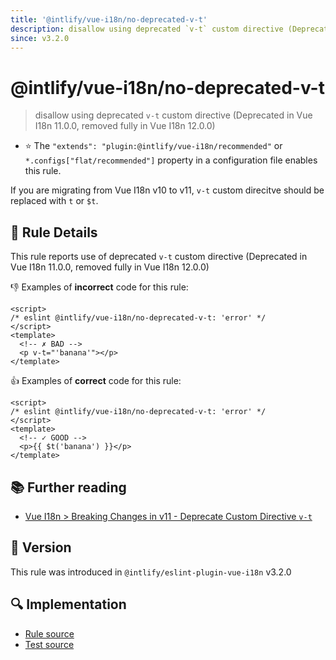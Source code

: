 ```yaml
---
title: '@intlify/vue-i18n/no-deprecated-v-t'
description: disallow using deprecated `v-t` custom directive (Deprecated in Vue I18n 11.0.0, removed fully in Vue I18n 12.0.0)
since: v3.2.0
---
```


# @intlify/vue-i18n/no-deprecated-v-t

> disallow using deprecated `v-t` custom directive (Deprecated in Vue I18n 11.0.0, removed fully in Vue I18n 12.0.0)

- :star: The `"extends": "plugin:@intlify/vue-i18n/recommended"` or `*.configs["flat/recommended"]` property in a configuration file enables this rule.

If you are migrating from Vue I18n v10 to v11, `v-t` custom direcitve should be replaced with `t` or `$t`.

## :book: Rule Details

This rule reports use of deprecated `v-t` custom directive (Deprecated in Vue I18n 11.0.0, removed fully in Vue I18n 12.0.0)

:-1: Examples of **incorrect** code for this rule:

<eslint-code-block>

<!-- eslint-skip -->

```vue
<script>
/* eslint @intlify/vue-i18n/no-deprecated-v-t: 'error' */
</script>
<template>
  <!-- ✗ BAD -->
  <p v-t="'banana'"></p>
</template>
```

</eslint-code-block>

:+1: Examples of **correct** code for this rule:

<eslint-code-block>

<!-- eslint-skip -->

```vue
<script>
/* eslint @intlify/vue-i18n/no-deprecated-v-t: 'error' */
</script>
<template>
  <!-- ✓ GOOD -->
  <p>{{ $t('banana') }}</p>
</template>
```

</eslint-code-block>

## :books: Further reading

- [Vue I18n > Breaking Changes in v11 - Deprecate Custom Directive `v-t`](https://vue-i18n.intlify.dev/guide/migration/breaking11.html#deprecate-custom-directive-v-t)

## :rocket: Version

This rule was introduced in `@intlify/eslint-plugin-vue-i18n` v3.2.0

## :mag: Implementation

- [Rule source](https://github.com/intlify/eslint-plugin-vue-i18n/blob/master/lib/rules/no-deprecated-v-t.ts)
- [Test source](https://github.com/intlify/eslint-plugin-vue-i18n/tree/master/tests/lib/rules/no-deprecated-v-t.ts)
